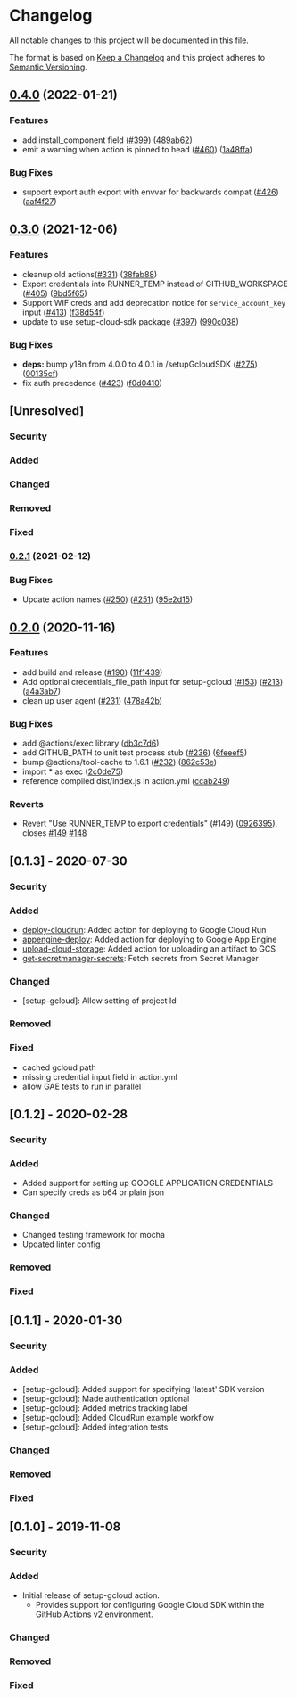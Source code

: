 <!--
 Copyright 2019 Google LLC

 Licensed under the Apache License, Version 2.0 (the "License"); you may not use this file except in
 compliance with the License. You may obtain a copy of the License at

        https://www.apache.org/licenses/LICENSE-2.0

 Unless required by applicable law or agreed to in writing, software distributed under the License
 is distributed on an "AS IS" BASIS, WITHOUT WARRANTIES OR CONDITIONS OF ANY KIND, either express or
 implied. See the License for the specific language governing permissions and limitations under the
 License.
-->
# Changelog
All notable changes to this project will be documented in this file.

The format is based on [Keep a Changelog](http://keepachangelog.com/en/1.0.0/)
and this project adheres to [Semantic Versioning](http://semver.org/spec/v2.0.0.html).

## [0.4.0](https://www.github.com/google-github-actions/setup-gcloud/compare/v0.3.0...v0.4.0) (2022-01-21)


### Features

* add install_component field ([#399](https://www.github.com/google-github-actions/setup-gcloud/issues/399)) ([489ab62](https://www.github.com/google-github-actions/setup-gcloud/commit/489ab62c6e3c1ced7dd3ee7ae435591181cf8526))
* emit a warning when action is pinned to head ([#460](https://www.github.com/google-github-actions/setup-gcloud/issues/460)) ([1a48ffa](https://www.github.com/google-github-actions/setup-gcloud/commit/1a48ffaf046b28c93468eef7603c643377f487ec))


### Bug Fixes

* support export auth export with envvar for backwards compat ([#426](https://www.github.com/google-github-actions/setup-gcloud/issues/426)) ([aaf4f27](https://www.github.com/google-github-actions/setup-gcloud/commit/aaf4f27520fb60c21616fcb2c7c60a1108ce72cd))

## [0.3.0](https://www.github.com/google-github-actions/setup-gcloud/compare/v0.2.1...v0.3.0) (2021-12-06)


### Features

* cleanup old actions([#331](https://www.github.com/google-github-actions/setup-gcloud/issues/331)) ([38fab88](https://www.github.com/google-github-actions/setup-gcloud/commit/38fab8887c8defeb67814b4ccf61b916ce8b9220))
* Export credentials into RUNNER_TEMP instead of GITHUB_WORKSPACE ([#405](https://www.github.com/google-github-actions/setup-gcloud/issues/405)) ([9bd5f65](https://www.github.com/google-github-actions/setup-gcloud/commit/9bd5f65b7f188cbeaf56022b705397ec4ae49717))
* Support WIF creds and add deprecation notice for `service_account_key` input ([#413](https://www.github.com/google-github-actions/setup-gcloud/issues/413)) ([f38d54f](https://www.github.com/google-github-actions/setup-gcloud/commit/f38d54f0d75ec3e1b27429833f635cb308c71cd4))
* update to use setup-cloud-sdk package ([#397](https://www.github.com/google-github-actions/setup-gcloud/issues/397)) ([990c038](https://www.github.com/google-github-actions/setup-gcloud/commit/990c038e2c13ea4fc75024716f1cb8641d187185))


### Bug Fixes

* **deps:** bump y18n from 4.0.0 to 4.0.1 in /setupGcloudSDK ([#275](https://www.github.com/google-github-actions/setup-gcloud/issues/275)) ([00135cf](https://www.github.com/google-github-actions/setup-gcloud/commit/00135cf09c03f6102ba0f8c47d5d37d905ba197e))
* fix auth precedence ([#423](https://www.github.com/google-github-actions/setup-gcloud/issues/423)) ([f0d0410](https://www.github.com/google-github-actions/setup-gcloud/commit/f0d0410093b6663935c322444d414b182713ef47))

## [Unresolved]

 ### Security

 ### Added

 ### Changed

 ### Removed

 ### Fixed

### [0.2.1](https://www.github.com/google-github-actions/setup-gcloud/compare/v0.2.0...v0.2.1) (2021-02-12)


### Bug Fixes

* Update action names ([#250](https://www.github.com/google-github-actions/setup-gcloud/issues/250)) ([#251](https://www.github.com/google-github-actions/setup-gcloud/issues/251)) ([95e2d15](https://www.github.com/google-github-actions/setup-gcloud/commit/95e2d15420adee2aa7d97b08aff5d50feacb17b0))

## [0.2.0](https://www.github.com/google-github-actions/setup-gcloud/compare/0.1.3...v0.2.0) (2020-11-16)


### Features

* add build and release ([#190](https://www.github.com/google-github-actions/setup-gcloud/issues/190)) ([11f1439](https://www.github.com/google-github-actions/setup-gcloud/commit/11f14399789c7ee67a0dab93e55aa61db68c1a0d))
* Add optional credentials_file_path input for setup-gcloud ([#153](https://www.github.com/google-github-actions/setup-gcloud/issues/153)) ([#213](https://www.github.com/google-github-actions/setup-gcloud/issues/213)) ([a4a3ab7](https://www.github.com/google-github-actions/setup-gcloud/commit/a4a3ab71b6a161eda3d0ba771380e9eb13bf83c7))
* clean up user agent ([#231](https://www.github.com/google-github-actions/setup-gcloud/issues/231)) ([478a42b](https://www.github.com/google-github-actions/setup-gcloud/commit/478a42baee02e58b183e8e82ba1800f5080bfa0a))


### Bug Fixes

* add @actions/exec library ([db3c7d6](https://www.github.com/google-github-actions/setup-gcloud/commit/db3c7d6e8477b8cdf9324c00d1d2c78de60fac7e))
* add GITHUB_PATH to unit test process stub ([#236](https://www.github.com/google-github-actions/setup-gcloud/issues/236)) ([6feeef5](https://www.github.com/google-github-actions/setup-gcloud/commit/6feeef597ba1bbc682d13ec32e53a4c223f3064e))
* bump @actions/tool-cache to 1.6.1 ([#232](https://www.github.com/google-github-actions/setup-gcloud/issues/232)) ([862c53e](https://www.github.com/google-github-actions/setup-gcloud/commit/862c53e843a9a04a006533f9340110845d292982))
* import * as exec ([2c0de75](https://www.github.com/google-github-actions/setup-gcloud/commit/2c0de755dfc78d287881043c1c7e0e4aa676460d))
* reference compiled dist/index.js in action.yml ([ccab249](https://www.github.com/google-github-actions/setup-gcloud/commit/ccab24911266f9267e21b7b3234613244bab3eeb))


### Reverts

* Revert "Use RUNNER_TEMP to export credentials" (#149) ([0926395](https://www.github.com/google-github-actions/setup-gcloud/commit/0926395459ca75ce323bcc26564f2843cd48ed98)), closes [#149](https://www.github.com/google-github-actions/setup-gcloud/issues/149) [#148](https://www.github.com/google-github-actions/setup-gcloud/issues/148)

## [0.1.3] - 2020-07-30

 ### Security

 ### Added
 - [deploy-cloudrun](https://github.com/GoogleCloudPlatform/github-actions/pull/117): Added action for deploying to Google Cloud Run
 - [appengine-deploy](https://github.com/GoogleCloudPlatform/github-actions/pull/91): Added action for deploying to Google App Engine
 - [upload-cloud-storage](https://github.com/GoogleCloudPlatform/github-actions/pull/121): Added action for uploading an artifact to GCS
 - [get-secretmanager-secrets](https://github.com/GoogleCloudPlatform/github-actions/pull/53): Fetch secrets from Secret Manager

 ### Changed
 - [setup-gcloud]: Allow setting of project Id

 ### Removed

 ### Fixed
 - cached gcloud path
 - missing credential input field in action.yml
 - allow GAE tests to run in parallel


## [0.1.2] - 2020-02-28

 ### Security

 ### Added
 - Added support for setting up GOOGLE APPLICATION CREDENTIALS
 - Can specify creds as b64 or plain json

 ### Changed
 - Changed testing framework for mocha
 - Updated linter config

 ### Removed

 ### Fixed


## [0.1.1] - 2020-01-30

 ### Security

 ### Added
 - [setup-gcloud]: Added support for specifying 'latest' SDK version
 - [setup-gcloud]: Made authentication optional
 - [setup-gcloud]: Added metrics tracking label
 - [setup-gcloud]: Added CloudRun example workflow
 - [setup-gcloud]: Added integration tests

 ### Changed

 ### Removed

 ### Fixed

## [0.1.0] - 2019-11-08

 ### Security

 ### Added
  - Initial release of setup-gcloud action.
    - Provides support for configuring Google Cloud SDK within the GitHub Actions v2 environment.

 ### Changed

 ### Removed

 ### Fixed
